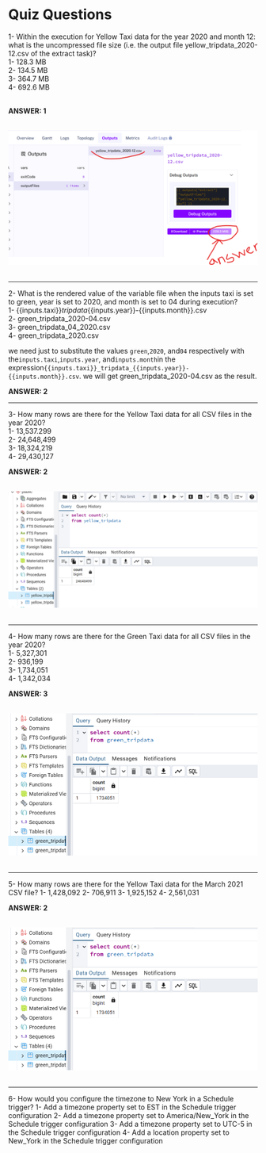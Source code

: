 <h1>Quiz Questions</h1>
1- Within the execution for Yellow Taxi data for the year 2020 and month 12: what is the uncompressed file size (i.e. the output file yellow_tripdata_2020-12.csv of the extract task)?<br>
1- 128.3 MB<br>
2- 134.5 MB<br>
3- 364.7 MB<br>
4- 692.6 MB<br><br>

**ANSWER: 1**
<br><br>

![Sample Image](../images/module2/kes_1.png)
<br><br>

----------------------------------------------------------------------------------------------
2- What is the rendered value of the variable file when the inputs taxi is set to green, year is set to 2020, and month is set to 04 during execution?<br>
1- {{inputs.taxi}}_tripdata_{{inputs.year}}-{{inputs.month}}.csv<br>
2- green_tripdata_2020-04.csv<br>
3- green_tripdata_04_2020.csv<br>
4- green_tripdata_2020.csv<br>

we need just to substitute the values `green`,`2020`, and`04` respectively with the`inputs.taxi`,`inputs.year`, and`inputs.month`in the expression`{{inputs.taxi}}_tripdata_{{inputs.year}}-{{inputs.month}}.csv`. we will get green_tripdata_2020-04.csv as the result.

**ANSWER: 2**
<br>

----------------------------------------------------------------------------------------------
3- How many rows are there for the Yellow Taxi data for all CSV files in the year 2020?<br>
1- 13,537.299<br>
2- 24,648,499<br>
3- 18,324,219<br>
4- 29,430,127<br>

**ANSWER: 2**
<br><br>

![Sample Image](../images/module2/kes_3.png)
<br><br>

----------------------------------------------------------------------------------------------
4- How many rows are there for the Green Taxi data for all CSV files in the year 2020?<br>
1- 5,327,301<br>
2- 936,199<br>
3- 1,734,051<br>
4- 1,342,034<br>

**ANSWER: 3**
<br><br>

![Sample Image](../images/module2/kes_4.png)
<br><br>

----------------------------------------------------------------------------------------------

5- How many rows are there for the Yellow Taxi data for the March 2021 CSV file?
1- 1,428,092
2- 706,911
3- 1,925,152
4- 2,561,031

**ANSWER: 2**
<br><br>

![Sample Image](../images/module2/kes_4.png)
<br><br>

----------------------------------------------------------------------------------------------

6- How would you configure the timezone to New York in a Schedule trigger?
1- Add a timezone property set to EST in the Schedule trigger configuration
2- Add a timezone property set to America/New_York in the Schedule trigger configuration
3- Add a timezone property set to UTC-5 in the Schedule trigger configuration
4- Add a location property set to New_York in the Schedule trigger configuration

